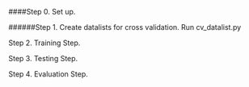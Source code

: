 ####Step 0. Set up. 


######Step 1. Create datalists for cross validation. Run cv_datalist.py


Step 2. Training Step.


Step 3. Testing Step.


Step 4. Evaluation Step.

